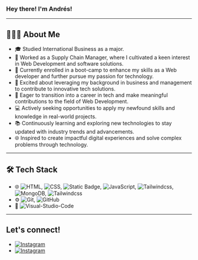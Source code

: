 ### Hey there! I'm Andrés!

---

## 👨🏻‍💻 About Me

- 🎓 Studied International Business as a major.
- 💼 Worked as a Supply Chain Manager, where I cultivated a keen interest in Web Development and software solutions.
- 🔧 Currently enrolled in a boot-camp to enhance my skills as a Web developer and further pursue my passion for technology.
- 🌟 Excited about leveraging my background in business and management to contribute to innovative tech solutions.
- 🚀 Eager to transition into a career in tech and make meaningful contributions to the field of Web Development.
- 💻 Actively seeking opportunities to apply my newfound skills and knowledge in real-world projects.
- 📚 Continuously learning and exploring new technologies to stay updated with industry trends and advancements.
- 🌐 Inspired to create impactful digital experiences and solve complex problems through technology.

---

## 🛠 Tech Stack

- 🌐 ![HTML](https://img.shields.io/badge/-HTML5-333333?logo=html5&style=flat&logoWidth=15), ![CSS](https://img.shields.io/badge/-CSS-1572B6?style=flat&logo=CSS3&logoWidth=15), ![Static Badge](https://img.shields.io/badge/-sass?style=flat&logo=SASS&logoColor=%23CC6699&label=SASS&labelColor=white&color=white&width=15),
  ![JavaScript](https://img.shields.io/badge/-JavaScript-333333?logo=javascript&style=flat&logoWidth=15), ![Tailwindcss](https://img.shields.io/badge/TailwindCSS-333333?&logo=TailwindCSS), ![MongoDB](https://img.shields.io/badge/-MongoDB-333333?style=flat&logo=mongodb&logoColor=green), ![Tailwindcss](https://img.shields.io/badge/Node.JS-333333?&logo=nodedotjs)
- ⚙️ ![Git](https://img.shields.io/badge/-Git-333333?logo=git&logoColor=F05032&logoWidth=15&style=flat), ![GitHub](https://img.shields.io/badge/-GitHub-333333?logo=github&logoWidth=15&style=flat)
- 🔧 ![Visual-Studio-Code](https://img.shields.io/badge/-Visual%20Studio%20Code-333333?style=flat&logo=visual-studio-code&logoColor=46A8EA)

---

## Let's connect!

- <a href="https://www.instagram.com/anfvc/"><img alt="Instagram" src="https://img.shields.io/badge/Website-https://instagram.com/anfvc/-blue?style=flat-square&logo=instagram"></a>
- <a href="https://www.linkedin.com/in/avillay/"><img alt="Instagram" src="https://img.shields.io/badge/Website-https://www.linkedin.com/in/avillay/-blue?style=flat-square&logo=linkedin"></a>
